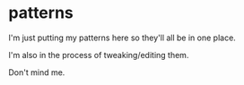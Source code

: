 # patterns

I'm just putting my patterns here so they'll all be in one place. 

I'm also in the process of tweaking/editing them.

Don't mind me. 
